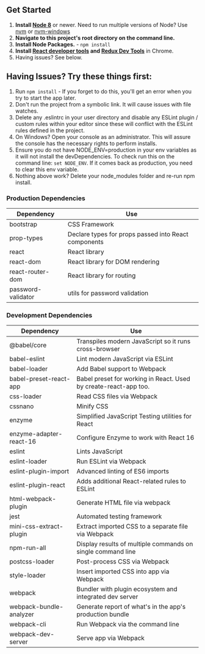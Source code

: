 ## Get Started

1. **Install [Node 8](https://nodejs.org)** or newer. Need to run multiple versions of Node? Use [nvm](https://github.com/creationix/nvm) or [nvm-windows](https://github.com/coreybutler/nvm-windows)
2. **Navigate to this project's root directory on the command line.**
3. **Install Node Packages.** - `npm install`
4. **Install [React developer tools](https://chrome.google.com/webstore/detail/react-developer-tools/fmkadmapgofadopljbjfkapdkoienihi?hl=en) and [Redux Dev Tools](https://chrome.google.com/webstore/detail/redux-devtools/lmhkpmbekcpmknklioeibfkpmmfibljd?hl=en)** in Chrome.
5. Having issues? See below.

## Having Issues? Try these things first:

1. Run `npm install` - If you forget to do this, you'll get an error when you try to start the app later.
2. Don't run the project from a symbolic link. It will cause issues with file watches.
3. Delete any .eslintrc in your user directory and disable any ESLint plugin / custom rules within your editor since these will conflict with the ESLint rules defined in the project.
4. On Windows? Open your console as an administrator. This will assure the console has the necessary rights to perform installs.
5. Ensure you do not have NODE_ENV=production in your env variables as it will not install the devDependencies. To check run this on the command line: `set NODE_ENV`. If it comes back as production, you need to clear this env variable.
6. Nothing above work? Delete your node_modules folder and re-run npm install.

### Production Dependencies

| **Dependency**     | **Use**                                              |
| ------------------ | ---------------------------------------------------- |
| bootstrap          | CSS Framework                                        |
| prop-types         | Declare types for props passed into React components |
| react              | React library                                        |
| react-dom          | React library for DOM rendering                      |
| react-router-dom   | React library for routing                            |
| password-validator | utils for password validation                        |

### Development Dependencies

| **Dependency**          | **Use**                                                          |
| ----------------------- | ---------------------------------------------------------------- |
| @babel/core             | Transpiles modern JavaScript so it runs cross-browser            |
| babel-eslint            | Lint modern JavaScript via ESLint                                |
| babel-loader            | Add Babel support to Webpack                                     |
| babel-preset-react-app  | Babel preset for working in React. Used by create-react-app too. |
| css-loader              | Read CSS files via Webpack                                       |
| cssnano                 | Minify CSS                                                       |
| enzyme                  | Simplified JavaScript Testing utilities for React                |
| enzyme-adapter-react-16 | Configure Enzyme to work with React 16                           |
| eslint                  | Lints JavaScript                                                 |
| eslint-loader           | Run ESLint via Webpack                                           |
| eslint-plugin-import    | Advanced linting of ES6 imports                                  |
| eslint-plugin-react     | Adds additional React-related rules to ESLint                    |
| html-webpack-plugin     | Generate HTML file via webpack                                   |
| jest                    | Automated testing framework                                      |
| mini-css-extract-plugin | Extract imported CSS to a separate file via Webpack              |
| npm-run-all             | Display results of multiple commands on single command line      |
| postcss-loader          | Post-process CSS via Webpack                                     |
| style-loader            | Insert imported CSS into app via Webpack                         |
| webpack                 | Bundler with plugin ecosystem and integrated dev server          |
| webpack-bundle-analyzer | Generate report of what's in the app's production bundle         |
| webpack-cli             | Run Webpack via the command line                                 |
| webpack-dev-server      | Serve app via Webpack                                            |
